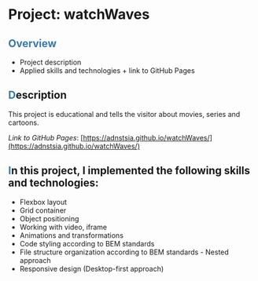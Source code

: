 # Project: watchWaves

## **<span style="color:3a79a6">Overview</span>**
* Project description
* Applied skills and technologies + link to GitHub Pages

## <span style="color:3a79a6">**D**</span>escription

This project is educational and tells the visitor about movies, series and cartoons.

*Link to GitHub Pages*: [https://adnstsia.github.io/watchWaves/](https://adnstsia.github.io/watchWaves/)

## <span style="color:3a79a6">**I**</span>n this project, I implemented the following skills and technologies:
- Flexbox layout
- Grid container
- Object positioning
- Working with video, iframe
- Animations and transformations
- Code styling according to BEM standards
- File structure organization according to BEM standards - Nested approach
- Responsive design (Desktop-first approach)
